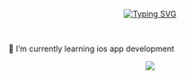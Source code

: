 <div align="center">
	
[![Typing SVG](https://readme-typing-svg.herokuapp.com?font=Oleo+Script&color=336B7C&size=35&center=true&vCenter=true&width=404&height=53&lines=%E3%80%80%E3%80%80Hi+there%2C+I'm+Sunjoo.+%E3%80%80%E3%80%80)](https://git.io/typing-svg)
	
</div>

<br>

🌱 I’m currently learning ios app development

<div id="header" align="center">
  <img src="https://www.moma.org/d/assets/W1siZiIsIjIwMTkvMDkvMTgvOTdlb2s2NHFral82NjZfMTk1OV9hX2NfQ0NDUl9GdWxsX3NpemVfSlBFRy5qcGciXSxbInAiLCJjb252ZXJ0IiwiLXF1YWxpdHkgOTAgLXJlc2l6ZSAyMDAweDY2N14gLWdyYXZpdHkgQ2VudGVyIC1jcm9wIDIwMDB4NjY3KzArMCJdXQ/666_1959_a-c_CCCR-Full_size_JPEG.jpg?sha=09c0ce29fef459c5"/>
</div>

<!--
**snnzzoo/snnzzoo** is a ✨ _special_ ✨ repository because its `README.md` (this file) appears on your GitHub profile.

Here are some ideas to get you started:

- 🔭 I’m currently working on ...
- 🌱 I’m currently learning web development
- 👯 I’m looking to collaborate on ...
- 🤔 I’m looking for help with ...
- 💬 Ask me about ...
- 📫 How to reach me: ...
- 😄 Pronouns: ...
- ⚡ Fun fact: ...
-->
